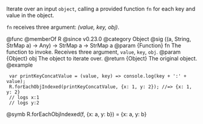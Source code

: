 Iterate over an input `object`, calling a provided function `fn` for each
key and value in the object.

`fn` receives three argument: *(value, key, obj)*.

@func
@memberOf R
@since v0.23.0
@category Object
@sig ((a, String, StrMap a) -> Any) -> StrMap a -> StrMap a
@param {Function} fn The function to invoke. Receives three argument, `value`, `key`, `obj`.
@param {Object} obj The object to iterate over.
@return {Object} The original object.
@example

     var printKeyConcatValue = (value, key) => console.log(key + ':' + value);
     R.forEachObjIndexed(printKeyConcatValue, {x: 1, y: 2}); //=> {x: 1, y: 2}
     // logs x:1
     // logs y:2
@symb R.forEachObjIndexed(f, {x: a, y: b}) = {x: a, y: b}
